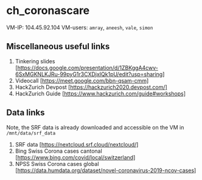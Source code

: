 # ch_coronascare
VM-IP: 104.45.92.104
VM-users: `amray`, `aneesh`, `vale`, `simon`

## Miscellaneous useful links
1. Tinkering slides [https://docs.google.com/presentation/d/1ZBKggA4cwv-6SxMGKNLKJRu-99pyG1r3CXDjxIQk1pU/edit?usp=sharing]
2. Videocall [https://meet.google.com/bbn-qsam-cmm]
3. HackZurich Devpost [https://hackzurich2020.devpost.com/]
4. HackZurich Guide [https://www.hackzurich.com/guide#workshops]

## Data links
Note, the SRF data is already downloaded and accessible on the VM in `/mnt/data/srf_data`
1. SRF data [https://nextcloud.srf.cloud/nextcloud/]
2. Bing Swiss Corona cases cantonal [https://www.bing.com/covid/local/switzerland]
3. NPSS Swiss Corona cases global [https://data.humdata.org/dataset/novel-coronavirus-2019-ncov-cases]
